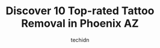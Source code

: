 ---
layout: ampstory
image: https://i0.wp.com/www.depkes.org/wp-content/uploads/2023/06/tattoo-removal-0-in-phoenix-az-1685762356.jpeg?resize=640,853
author: techidn
featured: false
description: Discover the impressive array of Tattoo Removal options in Phoenix AZ, where you can find 10 of the largest Tattoo Removal establishments in the area. From renowned classics to hidden gems, 
title: Discover 10 Top-rated Tattoo Removal in Phoenix AZ
cover:
   title: Discover 10 Top-rated Tattoo Removal in Phoenix AZ
   subtitle: Rickpate
   background: https://www.depkes.org/wp-content/uploads/2023/06/tattoo-removal-0-in-phoenix-az-1685762356.jpeg

pages: 
 - layout: thirds
   top: <h1>#1 Phoenix Skin Medical Surgical Group</h1>
   bottom: "<p>Dr. Michael and the whole staff are wonderful!  Annual check was very thorough and complete- a necessity in our climate. I highly recommend Phoenix Skin North Scottsdale </p>"
   background: https://www.depkes.org/wp-content/uploads/2023/06/tattoo-removal-1-in-phoenix-az-1685762357.jpeg
   backgroundblur: true
 - layout: thirds
   top: <h1>#2 LaserAway</h1>
   bottom: "<p>I can only sing praises of the amazing ladies of LaserAway Haley & Kayla, especially my nurse Audra at the location on 44th street in Phoenix! My every experience is alwa</p>"
   background: https://www.depkes.org/wp-content/uploads/2023/06/tattoo-removal-2-in-phoenix-az-1685762357.jpeg
   cta:
      link: https://www.depkes.org/blog/discover-10-top-rated-tattoo-removal-in-phoenix-az/
      text: Discover 10 Top-rated Tattoo Removal in Phoenix AZ
 - layout: thirds
   top: <h1>#3 AZ Laser Clinics</h1>
   bottom: "<p>5702 W Glendale Ave, Glendale, AZ 85301, United States</p>"
   background: https://www.depkes.org/wp-content/uploads/2023/06/tattoo-removal-3-in-phoenix-az-1685762358.jpeg
   cta:
      link: https://www.depkes.org/blog/discover-10-top-rated-tattoo-removal-in-phoenix-az/
      text: Discover 10 Top-rated Tattoo Removal in Phoenix AZ
 - layout: thirds
   top: <h1>#4 BunWalla Tattoo</h1>
   bottom: "<p>4139 W Bell Rd Suite #3, Phoenix, AZ 85053, United States</p>"
   background: https://images.unsplash.com/photo-1518640467707-6811f4a6ab73?ixlib=rb-4.0.3&ixid=MnwxMjA3fDB8MHxwaG90by1wYWdlfHx8fGVufDB8fHx8&auto=format&fit=crop&w=640&h=853&q=80
   cta:
      link: https://www.depkes.org/blog/discover-10-top-rated-tattoo-removal-in-phoenix-az/
      text: Discover 10 Top-rated Tattoo Removal in Phoenix AZ
 - layout: thirds
   top: <h1>#5 Removery Tattoo Removal & Fading</h1>
   bottom: "<p>3031 E Indian School Rd Suite 6, Phoenix, AZ 85016, United States</p>"
   background: https://images.unsplash.com/photo-1567095761054-7a02e69e5c43?ixlib=rb-4.0.3&ixid=MnwxMjA3fDB8MHxwaG90by1wYWdlfHx8fGVufDB8fHx8&auto=format&fit=crop&w=640&h=853&q=80
   cta:
      link: https://www.depkes.org/blog/discover-10-top-rated-tattoo-removal-in-phoenix-az/
      text: Discover 10 Top-rated Tattoo Removal in Phoenix AZ
 - layout: thirds
   top: <h1>#6 Simply Body Art - Microblading & Permanent Makeup</h1>
   bottom: "<p>2525 W Greenway Rd #234, Phoenix, AZ 85023, United States</p>"
   background: https://images.unsplash.com/photo-1549241520-425e3dfc01cb?ixlib=rb-4.0.3&ixid=MnwxMjA3fDB8MHxwaG90by1wYWdlfHx8fGVufDB8fHx8&auto=format&fit=crop&w=640&h=853&q=80
   cta:
      link: https://www.depkes.org/blog/discover-10-top-rated-tattoo-removal-in-phoenix-az/
      text: Discover 10 Top-rated Tattoo Removal in Phoenix AZ
 - layout: thirds
   top: <h1>#7 Jade Monkey Studio</h1>
   bottom: "<p>1943 W North Ln, Phoenix, AZ 85021, United States</p>"
   background: https://images.unsplash.com/photo-1591393223703-56fe1347ac62?ixlib=rb-4.0.3&ixid=MnwxMjA3fDB8MHxwaG90by1wYWdlfHx8fGVufDB8fHx8&auto=format&fit=crop&w=640&h=853&q=80
   cta:
      link: https://www.depkes.org/blog/discover-10-top-rated-tattoo-removal-in-phoenix-az/
      text: Discover 10 Top-rated Tattoo Removal in Phoenix AZ
 - layout: thirds
   middle: Continue reading...
   background: https://images.unsplash.com/photo-1567360425618-1594206637d2?ixlib=rb-4.0.3&ixid=MnwxMjA3fDB8MHxwaG90by1wYWdlfHx8fGVufDB8fHx8&auto=format&fit=crop&w=640&h=853&q=80
   cta:
      link: https://www.depkes.org/blog/discover-10-top-rated-tattoo-removal-in-phoenix-az/
      text: Discover 10 Top-rated Tattoo Removal in Phoenix AZ
      
---